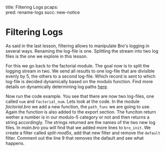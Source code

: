 title: Filtering Logs
pcaps:  
pred: rename-logs
succ: new-notice

Filtering Logs
=========================

As said in the last lesson, filtering allows to manipulate Bro's logging in several ways. Renaming the log-file is one.
Splitting the stream into two log files is the one we explore in this lesson.

For this we go back to the factorial module. The goal now is to split the logging stream in two. We send all results to 
one log-file that are divisible evenly by 5, the others to a second log-file. 
Which record is sent to which log-file is decided dynamically based on the 
modulo function. Find more details on dynamically determining log paths 
[here](https://www.bro.org/sphinx/frameworks/logging.html#determine-log-path-dynamically).

Now run the code example. You see that there are now two log-files, one called `num` and `factorial_num`.
Lets look at the code. In the module *factorial.bro* we add a new function, the `path_func` we
are going to use. Again the function is also added to the export section. The funciton return wether a number is in
our modulo-5 category or not and then returns a string accordingly. The strings returned are the names of the two new log files. 
In *main.bro* you will find that we added more lines to `bro_init`. We create a
filter called *split-mod5s*, add that new filter and remove the `default` filter.
Comment out the line 9 that removes the dafault and see what happens.

